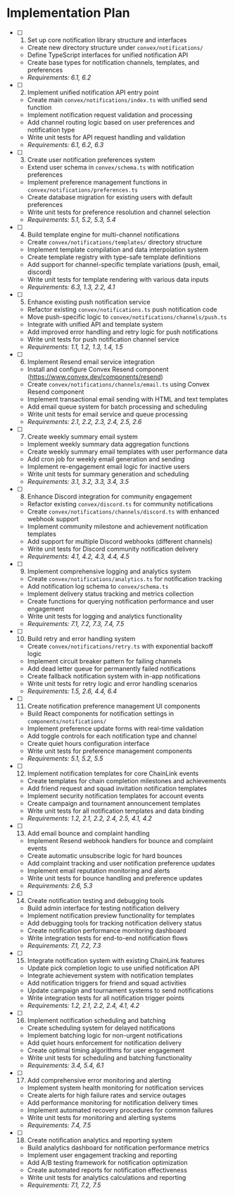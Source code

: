 # Implementation Plan

- [ ] 1. Set up core notification library structure and interfaces
  - Create new directory structure under `convex/notifications/`
  - Define TypeScript interfaces for unified notification API
  - Create base types for notification channels, templates, and preferences
  - _Requirements: 6.1, 6.2_

- [ ] 2. Implement unified notification API entry point
  - Create main `convex/notifications/index.ts` with unified send function
  - Implement notification request validation and processing
  - Add channel routing logic based on user preferences and notification type
  - Write unit tests for API request handling and validation
  - _Requirements: 6.1, 6.2, 6.3_

- [ ] 3. Create user notification preferences system
  - Extend user schema in `convex/schema.ts` with notification preferences
  - Implement preference management functions in `convex/notifications/preferences.ts`
  - Create database migration for existing users with default preferences
  - Write unit tests for preference resolution and channel selection
  - _Requirements: 5.1, 5.2, 5.3, 5.4_

- [ ] 4. Build template engine for multi-channel notifications
  - Create `convex/notifications/templates/` directory structure
  - Implement template compilation and data interpolation system
  - Create template registry with type-safe template definitions
  - Add support for channel-specific template variations (push, email, discord)
  - Write unit tests for template rendering with various data inputs
  - _Requirements: 6.3, 1.3, 2.2, 4.1_

- [ ] 5. Enhance existing push notification service
  - Refactor existing `convex/notifications.ts` push notification code
  - Move push-specific logic to `convex/notifications/channels/push.ts`
  - Integrate with unified API and template system
  - Add improved error handling and retry logic for push notifications
  - Write unit tests for push notification channel service
  - _Requirements: 1.1, 1.2, 1.3, 1.4, 1.5_

- [ ] 6. Implement Resend email service integration
  - Install and configure Convex Resend component (https://www.convex.dev/components/resend)
  - Create `convex/notifications/channels/email.ts` using Convex Resend component
  - Implement transactional email sending with HTML and text templates
  - Add email queue system for batch processing and scheduling
  - Write unit tests for email service and queue processing
  - _Requirements: 2.1, 2.2, 2.3, 2.4, 2.5, 2.6_

- [ ] 7. Create weekly summary email system
  - Implement weekly summary data aggregation functions
  - Create weekly summary email templates with user performance data
  - Add cron job for weekly email generation and sending
  - Implement re-engagement email logic for inactive users
  - Write unit tests for summary generation and scheduling
  - _Requirements: 3.1, 3.2, 3.3, 3.4, 3.5_

- [ ] 8. Enhance Discord integration for community engagement
  - Refactor existing `convex/discord.ts` for community notifications
  - Create `convex/notifications/channels/discord.ts` with enhanced webhook support
  - Implement community milestone and achievement notification templates
  - Add support for multiple Discord webhooks (different channels)
  - Write unit tests for Discord community notification delivery
  - _Requirements: 4.1, 4.2, 4.3, 4.4, 4.5_

- [ ] 9. Implement comprehensive logging and analytics system
  - Create `convex/notifications/analytics.ts` for notification tracking
  - Add notification log schema to `convex/schema.ts`
  - Implement delivery status tracking and metrics collection
  - Create functions for querying notification performance and user engagement
  - Write unit tests for logging and analytics functionality
  - _Requirements: 7.1, 7.2, 7.3, 7.4, 7.5_

- [ ] 10. Build retry and error handling system
  - Create `convex/notifications/retry.ts` with exponential backoff logic
  - Implement circuit breaker pattern for failing channels
  - Add dead letter queue for permanently failed notifications
  - Create fallback notification system with in-app notifications
  - Write unit tests for retry logic and error handling scenarios
  - _Requirements: 1.5, 2.6, 4.4, 6.4_

- [ ] 11. Create notification preference management UI components
  - Build React components for notification settings in `components/notifications/`
  - Implement preference update forms with real-time validation
  - Add toggle controls for each notification type and channel
  - Create quiet hours configuration interface
  - Write unit tests for preference management components
  - _Requirements: 5.1, 5.2, 5.5_

- [ ] 12. Implement notification templates for core ChainLink events
  - Create templates for chain completion milestones and achievements
  - Add friend request and squad invitation notification templates
  - Implement security notification templates for account events
  - Create campaign and tournament announcement templates
  - Write unit tests for all notification templates and data binding
  - _Requirements: 1.2, 2.1, 2.2, 2.4, 2.5, 4.1, 4.2_

- [ ] 13. Add email bounce and complaint handling
  - Implement Resend webhook handlers for bounce and complaint events
  - Create automatic unsubscribe logic for hard bounces
  - Add complaint tracking and user notification preference updates
  - Implement email reputation monitoring and alerts
  - Write unit tests for bounce handling and preference updates
  - _Requirements: 2.6, 5.3_

- [ ] 14. Create notification testing and debugging tools
  - Build admin interface for testing notification delivery
  - Implement notification preview functionality for templates
  - Add debugging tools for tracking notification delivery status
  - Create notification performance monitoring dashboard
  - Write integration tests for end-to-end notification flows
  - _Requirements: 7.1, 7.2, 7.3_

- [ ] 15. Integrate notification system with existing ChainLink features
  - Update pick completion logic to use unified notification API
  - Integrate achievement system with notification templates
  - Add notification triggers for friend and squad activities
  - Update campaign and tournament systems to send notifications
  - Write integration tests for all notification trigger points
  - _Requirements: 1.2, 2.1, 2.2, 2.4, 4.1, 4.2_

- [ ] 16. Implement notification scheduling and batching
  - Create scheduling system for delayed notifications
  - Implement batching logic for non-urgent notifications
  - Add quiet hours enforcement for notification delivery
  - Create optimal timing algorithms for user engagement
  - Write unit tests for scheduling and batching functionality
  - _Requirements: 3.4, 5.4, 6.1_

- [ ] 17. Add comprehensive error monitoring and alerting
  - Implement system health monitoring for notification services
  - Create alerts for high failure rates and service outages
  - Add performance monitoring for notification delivery times
  - Implement automated recovery procedures for common failures
  - Write unit tests for monitoring and alerting systems
  - _Requirements: 7.4, 7.5_

- [ ] 18. Create notification analytics and reporting system
  - Build analytics dashboard for notification performance metrics
  - Implement user engagement tracking and reporting
  - Add A/B testing framework for notification optimization
  - Create automated reports for notification effectiveness
  - Write unit tests for analytics calculations and reporting
  - _Requirements: 7.1, 7.2, 7.5_